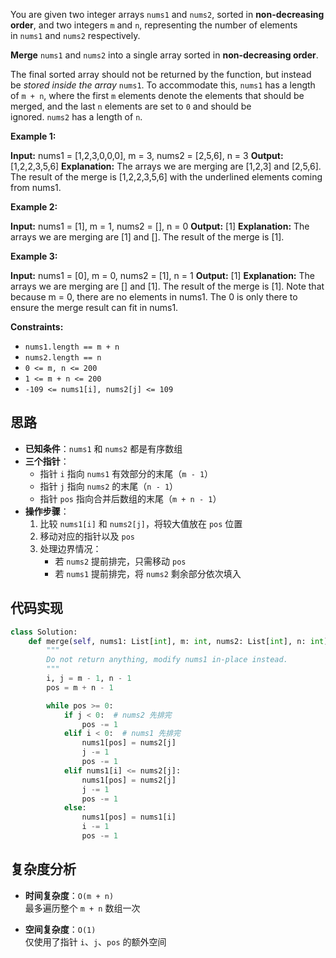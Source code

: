 You are given two integer arrays `nums1` and `nums2`, sorted in **non-decreasing order**, and two integers `m` and `n`, representing the number of elements in `nums1` and `nums2` respectively.

**Merge** `nums1` and `nums2` into a single array sorted in **non-decreasing order**.

The final sorted array should not be returned by the function, but instead be _stored inside the array_ `nums1`. To accommodate this, `nums1` has a length of `m + n`, where the first `m` elements denote the elements that should be merged, and the last `n` elements are set to `0` and should be ignored. `nums2` has a length of `n`.

**Example 1:**

**Input:** nums1 = [1,2,3,0,0,0], m = 3, nums2 = [2,5,6], n = 3
**Output:** [1,2,2,3,5,6]
**Explanation:** The arrays we are merging are [1,2,3] and [2,5,6].
The result of the merge is [1,2,2,3,5,6] with the underlined elements coming from nums1.

**Example 2:**

**Input:** nums1 = [1], m = 1, nums2 = [], n = 0
**Output:** [1]
**Explanation:** The arrays we are merging are [1] and [].
The result of the merge is [1].

**Example 3:**

**Input:** nums1 = [0], m = 0, nums2 = [1], n = 1
**Output:** [1]
**Explanation:** The arrays we are merging are [] and [1].
The result of the merge is [1].
Note that because m = 0, there are no elements in nums1. The 0 is only there to ensure the merge result can fit in nums1.

**Constraints:**

- `nums1.length == m + n`
- `nums2.length == n`
- `0 <= m, n <= 200`
- `1 <= m + n <= 200`
- `-109 <= nums1[i], nums2[j] <= 109`

## 思路
- **已知条件**：`nums1` 和 `nums2` 都是有序数组  
- **三个指针**：
  - 指针 `i` 指向 `nums1` 有效部分的末尾（`m - 1`）
  - 指针 `j` 指向 `nums2` 的末尾（`n - 1`）
  - 指针 `pos` 指向合并后数组的末尾（`m + n - 1`）
- **操作步骤**：
  1. 比较 `nums1[i]` 和 `nums2[j]`，将较大值放在 `pos` 位置
  2. 移动对应的指针以及 `pos`
  3. 处理边界情况：
     - 若 `nums2` 提前排完，只需移动 `pos`
     - 若 `nums1` 提前排完，将 `nums2` 剩余部分依次填入

## 代码实现
```python
class Solution:
    def merge(self, nums1: List[int], m: int, nums2: List[int], n: int) -> None:
        """
        Do not return anything, modify nums1 in-place instead.
        """
        i, j = m - 1, n - 1
        pos = m + n - 1

        while pos >= 0:
            if j < 0:  # nums2 先排完
                pos -= 1
            elif i < 0:  # nums1 先排完
                nums1[pos] = nums2[j]
                j -= 1
                pos -= 1
            elif nums1[i] <= nums2[j]:
                nums1[pos] = nums2[j]
                j -= 1
                pos -= 1
            else:
                nums1[pos] = nums1[i]
                i -= 1
                pos -= 1
```

## 复杂度分析

- **时间复杂度**：`O(m + n)`  
    最多遍历整个 `m + n` 数组一次
    
- **空间复杂度**：`O(1)`  
    仅使用了指针 `i`、`j`、`pos` 的额外空间
    